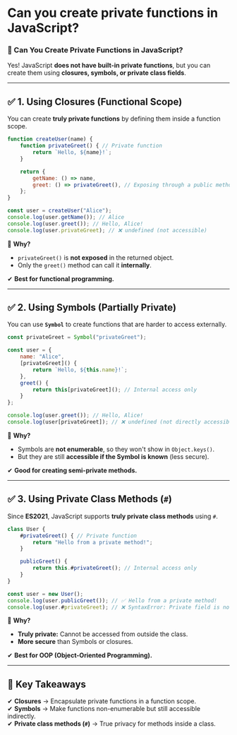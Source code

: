 # Can you create private functions in JavaScript?

### **🔹 Can You Create Private Functions in JavaScript?**  

Yes! JavaScript **does not have built-in private functions**, but you can create them using **closures, symbols, or private class fields**.  

---

## **✅ 1. Using Closures (Functional Scope)**
You can create **truly private functions** by defining them inside a function scope. 

```javascript
function createUser(name) {
    function privateGreet() { // Private function
        return `Hello, ${name}!`;
    }

    return {
        getName: () => name,
        greet: () => privateGreet(), // Exposing through a public method
    };
}

const user = createUser("Alice");
console.log(user.getName()); // Alice
console.log(user.greet()); // Hello, Alice!
console.log(user.privateGreet); // ❌ undefined (not accessible)
```
📌 **Why?**  
- `privateGreet()` is **not exposed** in the returned object.  
- Only the `greet()` method can call it **internally**.  

✔ **Best for functional programming.**

---

## **✅ 2. Using Symbols (Partially Private)**
You can use **`Symbol`** to create functions that are harder to access externally.

```javascript
const privateGreet = Symbol("privateGreet");

const user = {
    name: "Alice",
    [privateGreet]() {
        return `Hello, ${this.name}!`;
    },
    greet() {
        return this[privateGreet](); // Internal access only
    }
};

console.log(user.greet()); // Hello, Alice!
console.log(user[privateGreet]); // ❌ undefined (not directly accessible)
```
📌 **Why?**  
- Symbols are **not enumerable**, so they won't show in `Object.keys()`.  
- But they are still **accessible if the Symbol is known** (less secure).  

✔ **Good for creating semi-private methods.**

---

## **✅ 3. Using Private Class Methods (`#`)**
Since **ES2021**, JavaScript supports **truly private class methods** using `#`.

```javascript
class User {
    #privateGreet() { // Private function
        return "Hello from a private method!";
    }

    publicGreet() {
        return this.#privateGreet(); // Internal access only
    }
}

const user = new User();
console.log(user.publicGreet()); // ✅ Hello from a private method!
console.log(user.#privateGreet); // ❌ SyntaxError: Private field is not accessible
```
📌 **Why?**  
- **Truly private:** Cannot be accessed from outside the class.  
- **More secure** than Symbols or closures.  

✔ **Best for OOP (Object-Oriented Programming).**

---

## **🚀 Key Takeaways**
✔ **Closures** → Encapsulate private functions in a function scope.  
✔ **Symbols** → Make functions non-enumerable but still accessible indirectly.  
✔ **Private class methods (`#`)** → True privacy for methods inside a class.  
